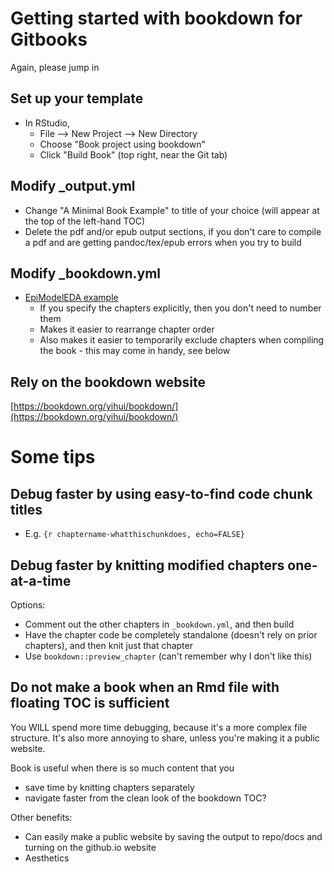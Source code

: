 
# Getting started with bookdown for Gitbooks

Again, please jump in

## Set up your template
- In RStudio, 
   - File --> New Project --> New Directory
   - Choose "Book project using bookdown"
   - Click "Build Book" (top right, near the Git tab) 
   
## Modify _output.yml
- Change "A Minimal Book Example" to title of your choice (will appear at the top of the left-hand TOC)
- Delete the pdf and/or epub output sections, if you don't care to compile a pdf and are getting pandoc/tex/epub errors when you try to build

## Modify _bookdown.yml
- [EpiModelEDA example](https://github.com/statnet/EpiModelEDA/blob/master/_bookdown.yml)
    - If you specify the chapters explicitly, then you don't need to number them
    - Makes it easier to rearrange chapter order
    - Also makes it easier to temporarily exclude chapters when compiling the book - this may come in handy, see below

## Rely on the bookdown website
[https://bookdown.org/yihui/bookdown/](https://bookdown.org/yihui/bookdown/)

# Some tips

## Debug faster by using easy-to-find code chunk titles
- E.g. ```{r chaptername-whatthischunkdoes, echo=FALSE}```


## Debug faster by knitting modified chapters one-at-a-time
Options:
- Comment out the other chapters in ```_bookdown.yml```, and then build
- Have the chapter code be completely standalone (doesn't rely on prior chapters), and then knit just that chapter
- Use ```bookdown::preview_chapter``` (can't remember why I don't like this)

## Do not make a book when an Rmd file with floating TOC is sufficient
You WILL spend more time debugging, because it's a more complex file structure. It's also more annoying to share, unless you're making it a public website.

Book is useful when there is so much content that you 
- save time by knitting chapters separately
- navigate faster from the clean look of the bookdown TOC?

Other benefits:
- Can easily make a public website by saving the output to repo/docs and turning on the github.io website
- Aesthetics





